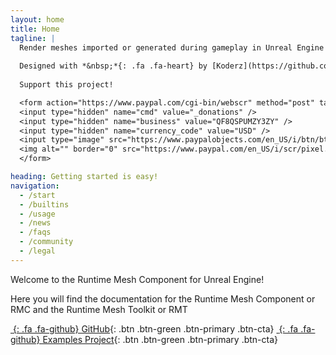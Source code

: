```yaml
---
layout: home
title: Home
tagline: |
  Render meshes imported or generated during gameplay in Unreal Engine!
  
  Designed with *&nbsp;*{: .fa .fa-heart} by [Koderz](https://github.com/Koderz)
  
  Support this project! 

  <form action="https://www.paypal.com/cgi-bin/webscr" method="post" target="_top">
  <input type="hidden" name="cmd" value="_donations" />
  <input type="hidden" name="business" value="QF8QSPUMZY3ZY" />
  <input type="hidden" name="currency_code" value="USD" />
  <input type="image" src="https://www.paypalobjects.com/en_US/i/btn/btn_donate_SM.gif" border="0" name="submit" title="PayPal - The safer, easier way to pay online!" alt="Donate with PayPal button" />
  <img alt="" border="0" src="https://www.paypal.com/en_US/i/scr/pixel.gif" width="1" height="1" />
  </form>

heading: Getting started is easy!
navigation:
  - /start
  - /builtins
  - /usage
  - /news
  - /faqs
  - /community
  - /legal
---
```


Welcome to the Runtime Mesh Component for Unreal Engine!

Here you will find the documentation for the Runtime Mesh Component or RMC and the Runtime Mesh Toolkit or RMT

<div class="cta-container">

[*&nbsp;*{: .fa .fa-github} GitHub][GITHUBRMC]{: .btn .btn-green .btn-primary .btn-cta}
[*&nbsp;*{: .fa .fa-github} Examples Project][GITHUBRMCEXAMPLES]{: .btn .btn-green .btn-primary .btn-cta}

</div>

[GITHUBRMC]: https://github.com/KoderzUnreal/RuntimeMeshComponent
[GITHUBRMCEXAMPLES]: https://github.com/KoderzUnreal/RuntimeMeshComponent-Examples